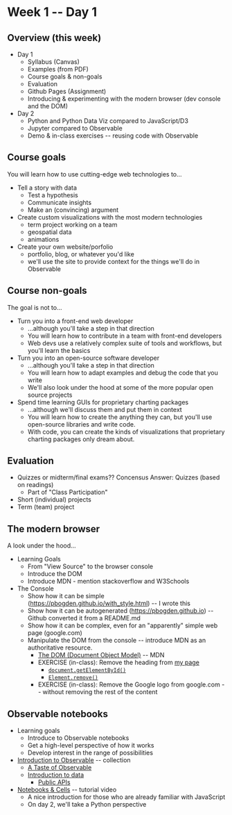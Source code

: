 
# Week 1 -- Day 1

## Overview (this week)

* Day 1
  * Syllabus (Canvas)
  * Examples (from PDF)
  * Course goals & non-goals
  * Evaluation
  * Github Pages (Assignment)
  * Introducing & experimenting with the modern browser (dev console and the DOM)
* Day 2
  * Python and Python Data Viz compared to JavaScript/D3
  * Jupyter compared to Observable
  * Demo & in-class exercises -- reusing code with Observable

## Course goals

You will learn how to use cutting-edge web technologies to...

* Tell a story with data
  * Test a hypothesis
  * Communicate insights
  * Make an (convincing) argument
* Create custom visualizations with the most modern technologies
  * term project working on a team
  * geospatial data
  * animations
* Create your own website/porfolio
  * portfolio, blog, or whatever you'd like
  * we'll use the site to provide context for the things we'll do in Observable

## Course non-goals

The goal is not to...

* Turn you into a front-end web developer
  * ...although you'll take a step in that direction
  * You will learn how to contribute in a team with front-end developers
  * Web devs use a relatively complex suite of tools and workflows, but you'll learn the basics
* Turn you into an open-source software developer
  * ...although you'll take a step in that direction
  * You will learn how to adapt examples and debug the code that you write
  * We'll also look under the hood at some of the more popular open source projects
* Spend time learning GUIs for proprietary charting packages
  * ...although we'll discuss them and put them in context
  * You will learn how to create the anything they can, but you'll use open-source libraries and write code.
  * With code, you can create the kinds of visualizations that proprietary charting packages only dream about.

## Evaluation

* Quizzes or midterm/final exams?? Concensus Answer: Quizzes (based on readings)
  * Part of "Class Participation"
* Short (individual) projects
* Term (team) project

## The modern browser

A look under the hood...

* Learning Goals
  * From "View Source" to the browser console
  * Introduce the DOM
  * Introduce MDN - mention stackoverflow and W3Schools
* The Console
  * Show how it can be simple (https://pbogden.github.io/with_style.html) -- I wrote this
  * Show how it can be autogenerated (https://pbogden.github.io) -- Github converted it from a README.md
  * Show how it can be complex, even for an "apparently" simple web page (google.com)
  * Manipulate the DOM from the console -- introduce MDN as an authoritative resource.
    * [The DOM (Document Object Model)](https://developer.mozilla.org/en-US/docs/Web/API/Document_Object_Model) -- MDN
    * EXERCISE (in-class): Remove the heading from [my page](https://pbogden.github.io/with_style.html)
      * [`document.getElementById()`](https://developer.mozilla.org/en-US/docs/Web/API/Document/getElementById)
      * [`Element.remove()`](https://developer.mozilla.org/en-US/docs/Web/API/Element/remove)
    * EXERCISE (in-class): Remove the Google logo from google.com -- without removing the rest of the content

## Observable notebooks

* Learning goals
  * Introduce to Observable notebooks
  * Get a high-level perspective of how it works
  * Develop interest in the range of possibilities
* [Introduction to Observable](https://observablehq.com/collection/@observablehq/introduction) -- collection
  * [A Taste of Observable](https://observablehq.com/@observablehq/a-taste-of-observable)
  * [Introduction to data](https://observablehq.com/@observablehq/introduction-to-data)
    * [Public APIs](https://github.com/public-apis/public-apis)
* [Notebooks & Cells](https://observablehq.com/@observablehq/notebooks-cells) -- tutorial video
  * A nice introduction for those who are already familiar with JavaScript
  * On day 2, we'll take a Python perspective
